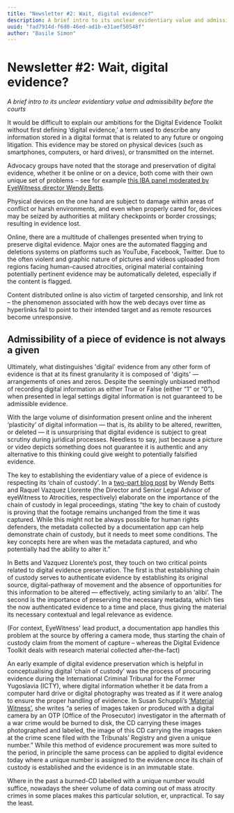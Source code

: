 ```yaml
---
title: "Newsletter #2: Wait, digital evidence?"
description: A brief intro to its unclear evidentiary value and admissibility before the courts
uuid: "fad7914d-f6d0-46ed-ad1b-e31aef50548f"
author: "Basile Simon"
---
```


# Newsletter #2: Wait, digital evidence?
_A brief intro to its unclear evidentiary value and admissibility before the courts_

It would be difficult to explain our ambitions for the Digital Evidence Toolkit without first defining ‘digital evidence,’ a term used to describe any information stored in a digital format that is related to any future or ongoing litigation. This evidence may be stored on physical devices (such as smartphones, computers, or hard drives), or transmitted on the internet.

Advocacy groups have noted that the storage and preservation of digital evidence, whether it be online or on a device, both come with their own unique set of problems – see for example [this IBA panel moderated by EyeWitness director Wendy Betts](https://ibanet-org.zoom.us/rec/play/3xubOfazOciZXoUvGEtxNTOiwaQ1lO4wsGrObKjms0kJOL3DmbCR0JERAlHObEMaK6GH85F7cwJf8hcH.KFL67C_8WMqCUSGa?startTime=1605715248000&&_x_zm_rtaid=uRGfAxH-TOWn_Byx9AncRA.1606221810020.4054607a6db9ce7bad94be8bf9561faf&&_x_zm_rhtaid=792).

Physical devices on the one hand are subject to damage within areas of conflict or harsh environments, and even when properly cared for, devices may be seized by authorities at military checkpoints or border crossings; resulting in evidence lost.

Online, there are a multitude of challenges presented when trying to preserve digital evidence. Major ones are the automated flagging and deletions systems on platforms such as YouTube, Facebook, Twitter. Due to the often violent and graphic nature of pictures and videos uploaded from regions facing human-caused atrocities, original material containing potentially pertinent evidence may be automatically deleted, especially if the content is flagged.

Content distributed online is also victim of targeted censorship, and link rot – the phenomenon associated with how the web decays over time as hyperlinks fail to point to their intended target and as remote resources become unresponsive.

## Admissibility of a piece of evidence is not always a given

Ultimately, what distinguishes 'digital' evidence from any other form of evidence is that at its finest granularity it is composed of 'digits' — arrangements of ones and zeros. Despite the seemingly unbiased method of recording digital information as either True or False (either “1” or “0”), when presented in legal settings digital information is not guaranteed to be admissible evidence.

With the large volume of disinformation present online and the inherent ‘plasticity’ of digital information — that is, its ability to be altered, rewritten, or deleted — it is unsurprising that digital evidence is subject to great scrutiny during juridical processes. Needless to say, just because a picture or video depicts something does not guarantee it is authentic and any alternative to this thinking could give weight to potentially falsified evidence.

The key to establishing the evidentiary value of a piece of evidence is respecting its ‘chain of custody’. In a [two-part blog post](https://blog.witness.org/2020/04/making-your-metadata-matter-part-2/) by Wendy Betts and Raquel Vazquez Llorente (the Director and Senior Legal Advisor of eyeWitness to Atrocities, respectively) elaborate on  the importance of the chain of custody in legal proceedings, stating “the key to chain of custody is proving that the footage remains unchanged from the time it was captured. While this might not be always possible for human rights defenders, the metadata collected by a documentation app can help demonstrate chain of custody, but it needs to meet some conditions. The key concepts here are when was the metadata captured, and who potentially had the ability to alter it.”

In Betts and Vazquez Llorente’s post, they touch on two critical points related to digital evidence preservation. The first is that establishing chain of custody serves to authenticate evidence by establishing its original source, digital-pathway of movement and the absence of opportunities for this information to be altered — effectively, acting similarly to an ‘alibi’. The second is the importance of preserving the necessary metadata, which ties the now authenticated evidence to a time and place, thus giving the material its necessary contextual and legal relevance as evidence.

(For context, EyeWitness' lead product, a documentation app handles this problem at the source by offering a camera mode, thus starting the chain of custody claim from the moment of capture – whereas the Digital Evidence Toolkit deals with research material collected after-the-fact)

An early example of digital evidence preservation which is helpful in conceptualising digital  ‘chain of custody’ was the process of procuring evidence during the International Criminal Tribunal for the Former Yugoslavia (ICTY), where digital information whether it be data from a computer hard drive or digital photography was treated as if it were analog to ensure the proper handling of evidence. In Susan Schuppli’s [‘Material Witness’](https://mitpress.mit.edu/books/material-witness), she writes “a series of images taken or produced with a digital camera by an OTP (Office of the Prosecutor) investigator in the aftermath of a war crime would be burned to disk, the CD carrying these images photographed and labeled, the image of this CD carrying the images taken at the crime scene filed with the Tribunals’ Registry and given a unique number.” While this method of evidence procurement was more suited to the period, in principle the same process can be applied to digital evidence today where a unique number is assigned to the evidence once its chain of custody is established and the evidence is in an immutable state.

Where in the past a burned-CD labelled with a unique number would suffice, nowadays the sheer volume of data coming out of mass atrocity crimes in some places makes this particular solution, er, unpractical. To say the least.

